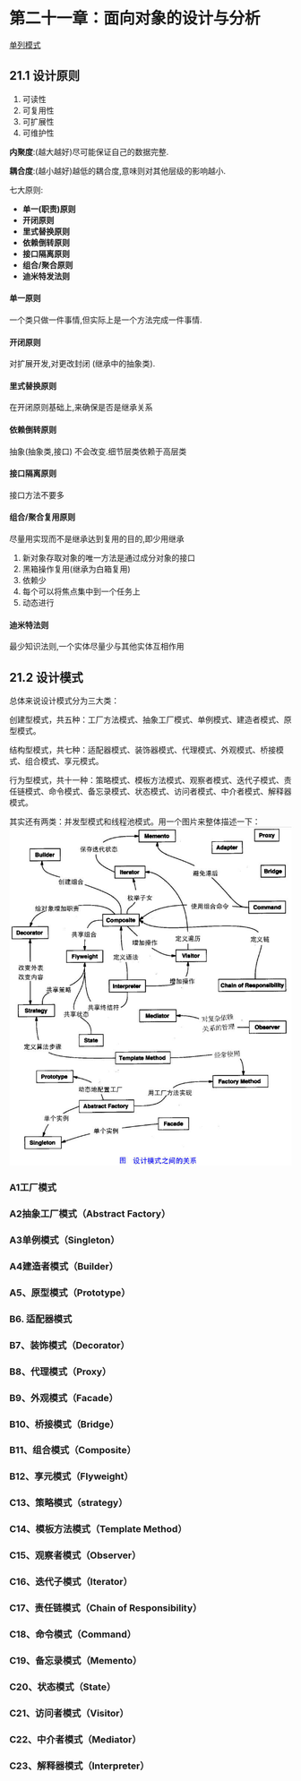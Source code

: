 # 第二十一章：面向对象的设计与分析 #

<a href="JAVA单例模式.html" target="view_frame">单列模式</a>
## 21.1 设计原则 ###
1.	可读性
2.	可复用性
3.	可扩展性
4.	可维护性

**内聚度**:(越大越好)尽可能保证自己的数据完整.

**耦合度**:(越小越好)越低的耦合度,意味则对其他层级的影响越小.

七大原则:

-	**单一(职责)原则**
-	**开闭原则**
-	**里式替换原则**
-	**依赖倒转原则**
-	**接口隔离原则**
-	**组合/聚合原则**
-	**迪米特发法则**
#### 单一原则 ####
一个类只做一件事情,但实际上是一个方法完成一件事情.
#### 开闭原则 ####
对扩展开发,对更改封闭 (继承中的抽象类).
#### 里式替换原则 ####
在开闭原则基础上,来确保是否是继承关系
#### 依赖倒转原则 ####
抽象(抽象类,接口) 不会改变.细节层类依赖于高层类
#### 接口隔离原则 ####
接口方法不要多
#### 组合/聚合复用原则 ####
尽量用实现而不是继承达到复用的目的,即少用继承

1.	新对象存取对象的唯一方法是通过成分对象的接口
2.	黑箱操作复用(继承为白箱复用)
3.	依赖少
4.	每个可以将焦点集中到一个任务上
5.	动态进行
#### 迪米特法则 ####
最少知识法则,一个实体尽量少与其他实体互相作用
## 21.2 设计模式 ###
总体来说设计模式分为三大类：

创建型模式，共五种：工厂方法模式、抽象工厂模式、单例模式、建造者模式、原型模式。

结构型模式，共七种：适配器模式、装饰器模式、代理模式、外观模式、桥接模式、组合模式、享元模式。

行为型模式，共十一种：策略模式、模板方法模式、观察者模式、迭代子模式、责任链模式、命令模式、备忘录模式、状态模式、访问者模式、中介者模式、解释器模式。

其实还有两类：并发型模式和线程池模式。用一个图片来整体描述一下： 
![img](img/1.jpg)
### A1工厂模式 ###

### A2抽象工厂模式（Abstract Factory） ###

### A3单例模式（Singleton） ###

### A4建造者模式（Builder） ###

### A5、原型模式（Prototype） ###

### B6. 适配器模式 ####

### B7、装饰模式（Decorator） ###

### B8、代理模式（Proxy） ###

### B9、外观模式（Facade） ###

### B10、桥接模式（Bridge） ###

### B11、组合模式（Composite） ###

### B12、享元模式（Flyweight） ###

### C13、策略模式（strategy） ###

### C14、模板方法模式（Template Method） ###

### C15、观察者模式（Observer） ###

### C16、迭代子模式（Iterator） ###

### C17、责任链模式（Chain of Responsibility） ###

### C18、命令模式（Command） ###

### C19、备忘录模式（Memento） ###

### C20、状态模式（State） ###

### C21、访问者模式（Visitor） ###

### C22、中介者模式（Mediator） ###

### C23、解释器模式（Interpreter）  ###
